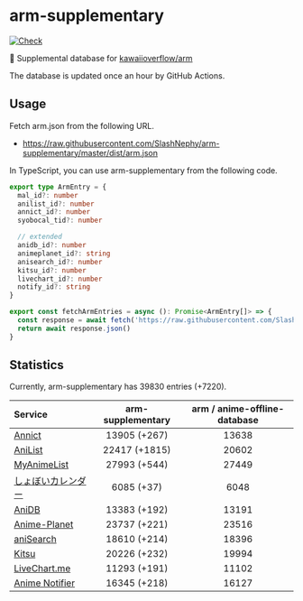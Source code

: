 # arm-supplementary

[![Check](https://github.com/SlashNephy/arm-supplementary/actions/workflows/check-node.yml/badge.svg)](https://github.com/SlashNephy/arm-supplementary/actions/workflows/check-node.yml)

💊 Supplemental database for [kawaiioverflow/arm](https://github.com/kawaiioverflow/arm)

The database is updated once an hour by GitHub Actions.

## Usage

Fetch arm.json from the following URL.

- https://raw.githubusercontent.com/SlashNephy/arm-supplementary/master/dist/arm.json

In TypeScript, you can use arm-supplementary from the following code.

```TypeScript
export type ArmEntry = {
  mal_id?: number
  anilist_id?: number
  annict_id?: number
  syobocal_tid?: number

  // extended
  anidb_id?: number
  animeplanet_id?: string
  anisearch_id?: number
  kitsu_id?: number
  livechart_id?: number
  notify_id?: string
}

export const fetchArmEntries = async (): Promise<ArmEntry[]> => {
  const response = await fetch('https://raw.githubusercontent.com/SlashNephy/arm-supplementary/master/dist/arm.json')
  return await response.json()
}
```

## Statistics

Currently, arm-supplementary has 39830 entries (+7220).

| Service                                     | arm-supplementary | arm / anime-offline-database |
| :------------------------------------------ | :---------------: | :--------------------------: |
| [Annict](https://annict.com)                |   13905 (+267)    |            13638             |
| [AniList](https://anilist.co)               |   22417 (+1815)   |            20602             |
| [MyAnimeList](https://myanimelist.net)      |   27993 (+544)    |            27449             |
| [しょぼいカレンダー](https://cal.syoboi.jp) |    6085 (+37)     |             6048             |
| [AniDB](https://anidb.net)                  |   13383 (+192)    |            13191             |
| [Anime-Planet](https://anime-planet.com)    |   23737 (+221)    |            23516             |
| [aniSearch](https://anisearch.com)          |   18610 (+214)    |            18396             |
| [Kitsu](https://kitsu.io)                   |   20226 (+232)    |            19994             |
| [LiveChart.me](https://livechart.me)        |   11293 (+191)    |            11102             |
| [Anime Notifier](https://notify.moe)        |   16345 (+218)    |            16127             |
